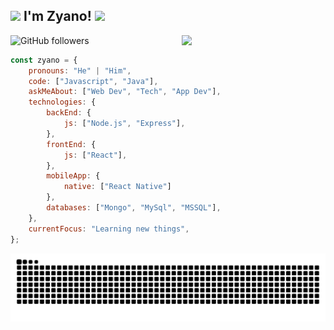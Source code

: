 <h2><img src="https://emojis.slackmojis.com/emojis/images/1531849430/4246/blob-sunglasses.gif?1531849430" width="30"/> I'm Zyano! <img src="https://emojis.slackmojis.com/emojis/images/1680554188/65018/cat-roomba-exceptionally-fast.gif?1680554188" width="30"></h2>
<img align='right' src="https://media.giphy.com/media/M9gbBd9nbDrOTu1Mqx/giphy.gif" width="230">

![GitHub followers](https://img.shields.io/github/followers/Zyano0x?label=Follow&style=social)

```javascript
const zyano = {
    pronouns: "He" | "Him",
    code: ["Javascript", "Java"],
    askMeAbout: ["Web Dev", "Tech", "App Dev"],
    technologies: {
        backEnd: {
            js: ["Node.js", "Express"],
        },
        frontEnd: {
            js: ["React"],
        },
        mobileApp: {
            native: ["React Native"]
        },
        databases: ["Mongo", "MySql", "MSSQL"],
    },
    currentFocus: "Learning new things",
};
```
<picture>
  <source media="(prefers-color-scheme: dark)" srcset="https://raw.githubusercontent.com/Zyano0x/Zyano0x/snake/github-snake-dark.svg" />
  <source media="(prefers-color-scheme: light)" srcset="https://raw.githubusercontent.com/Zyano0x/Zyano0x/snake/github-snake.svg" />
  <img alt="github-snake" src="https://raw.githubusercontent.com/Zyano0x/Zyano0x/snake/github-snake.svg" />
</picture>
